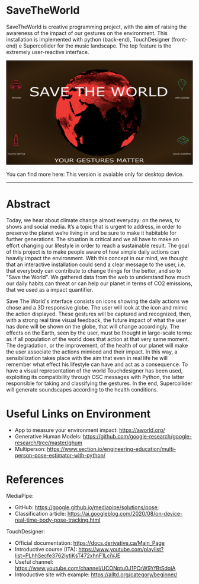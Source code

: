 # SaveTheWorld

SaveTheWorld is creative programming project, with the aim of raising the awareness of the impact of our gestures on the environment.
This installation is implemented with python (back-end), TouchDesigner (front-end) e Supercollider for the music landscape.
The top feature is the extremely user-reactive interface.

<p align="center">
  <img src="BigliettoCPAC.png">
</p>

You can find more here: 
This version is avaiable only for desktop device.

***

# Abstract

Today, we hear about climate change almost everyday: on the news, tv shows and social
media. It’s a topic that is urgent to address, in order to preserve the planet we’re living in and be sure to make it habitable for further generations. 
The situation is critical and we all have to make an effort changing our lifestyle in order to reach a sustainable result. 
The goal of this project is to make people aware of how simple daily actions can heavily impact the environment. 
With this concept in our mind, we thought that an interactive installation could send a clear message to the user, i.e. that everybody can contribute to change things for the better, and so to "Save the World". 
We gathered data from the web to understand how much our daily habits can threat or can help our planet in terms of CO2 emissions, that we used as a impact quantifier.

Save The World's interface consists on icons showing the daily actions we chose and a 3D  responsive globe. 
The user will look at the icon and mimic the action displayed. 
These gestures will be captured and recognized, then, with a strong real time visual feedback, the future impact of what
the user has done will be shown on the globe, that will change accordingly. 
The effects on the Earth, seen by the user, must be thought in large-scale terms: as if all population
of the world does that action at that very same moment. 
The degradation, or the improvement, of the health of our planet will make the user associate the actions mimiced and their impact. 
In this way, a sensibilization takes place with the aim that even in real life he will remember what effect his lifestyle can have and act as a consequence. 
To have a visual representation of the world Touchdesigner has been used, exploiting its compatibility 
through OSC messages with Python, the latter responsible for taking and classifying the gestures. 
In the end, Supercollider will generate soundscapes according to the health conditions.

# Useful Links on Environment

- App to measure your environment impact: https://aworld.org/
- Generative Human Models: https://github.com/google-research/google-research/tree/master/ghum
- Multiperson: https://www.section.io/engineering-education/multi-person-pose-estimator-with-python/

# References

MediaPipe:
- GitHub: https://google.github.io/mediapipe/solutions/pose; 
- Classification article: https://ai.googleblog.com/2020/08/on-device-real-time-body-pose-tracking.html

TouchDesigner: 
- Official documentation: https://docs.derivative.ca/Main_Page
- Introductive course (ITA): https://www.youtube.com/playlist?list=PLhhSecfe3762IytiKsT472xhnF1LciVJE
- Useful channel: https://www.youtube.com/channel/UCONptu0J1PCrW9YfBtSdqjA
- Introductive site with example: https://alltd.org/category/beginner/
